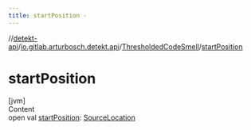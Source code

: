 ```yaml
---
title: startPosition -
---
```

//[detekt-api](../../index.md)/[io.gitlab.arturbosch.detekt.api](../index.md)/[ThresholdedCodeSmell](index.md)/[startPosition](start-position.md)



# startPosition  
[jvm]  
Content  
open val [startPosition](start-position.md): [SourceLocation](../-source-location/index.md)  



